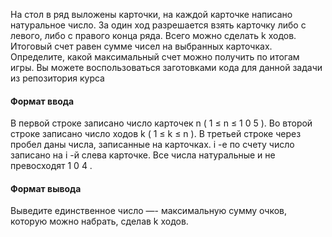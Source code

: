 
На стол в ряд выложены карточки, на каждой карточке написано натуральное число. За один ход разрешается взять карточку либо с левого, либо с правого конца ряда. Всего можно сделать k ходов. Итоговый счет равен сумме чисел на выбранных карточках. Определите, какой максимальный счет можно получить по итогам игры. Вы можете воспользоваться заготовками кода для данной задачи из репозитория курса 

#### Формат ввода ####

В первой строке записано число карточек n ( 1 ≤ n ≤ 1 0 5 ). Во второй строке записано число ходов k ( 1 ≤ k ≤ n ). В третьей строке через пробел даны числа, записанные на карточках. i -е по счету число записано на i -й слева карточке. Все числа натуральные и не превосходят 1 0 4 . 

#### Формат вывода ####
Выведите единственное число —- максимальную сумму очков, которую можно набрать, сделав k ходов.
